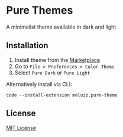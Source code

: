 # Pure Themes
A minimalist theme available in dark and light

## Installation

1. Install theme from the [Marketplace](https://marketplace.visualstudio.com/items?itemName=meluiz.pure-themes)
2. Go to `File > Preferences > Color Theme`
3. Select `Pure Dark` or `Pure Light`

Alternatively install via CLI:
```
code --install-extension meluiz.pure-theme
```

## License

[MIT License](LICENSE) 